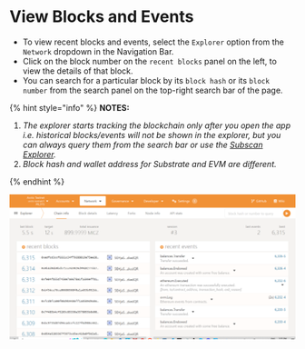 # View Blocks and Events

* To view recent blocks and events, select the `Explorer` option from the `Network` dropdown in the Navigation Bar.&#x20;
* Click on the block number on the `recent blocks` panel on the left, to view the details of that block.&#x20;
* You can search for a particular block by its `block hash` or its `block number` from the search panel on the top-right search bar of the page.

{% hint style="info" %}
**NOTES:**

1. _The explorer starts tracking the blockchain only after you open the app i.e. historical blocks/events will not be shown in the explorer, but you can always query them from the search bar or use the_ [_Subscan Explorer_](../ice-snow-explorer.md#snow-mainnet)_._
2. _Block hash and wallet address for Substrate and EVM are different._


{% endhint %}

![Polkadot.js Explorer](<../../.gitbook/assets/image (7) (2).png>)
